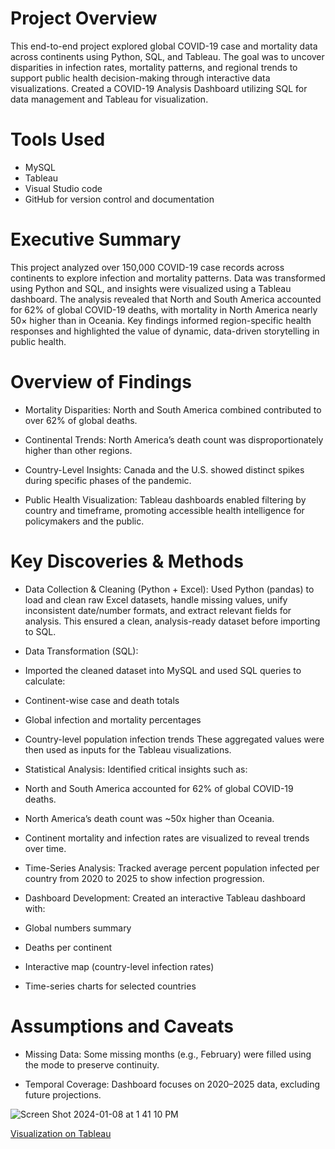 # Project Overview
This end-to-end project explored global COVID-19 case and mortality data across continents using Python, SQL, and Tableau. The goal was to uncover disparities in infection rates, mortality patterns, and regional trends to support public health decision-making through interactive data visualizations.
Created a COVID-19 Analysis Dashboard utilizing SQL for data management and Tableau for visualization.

# Tools Used
-  MySQL
-  Tableau
-  Visual Studio code
-  GitHub for version control and documentation
  
# Executive Summary
This project analyzed over 150,000 COVID-19 case records across continents to explore infection and mortality patterns. Data was transformed using Python and SQL, and insights were visualized using a Tableau dashboard. The analysis revealed that North and South America accounted for 62% of global COVID-19 deaths, with mortality in North America nearly 50× higher than in Oceania. Key findings informed region-specific health responses and highlighted the value of dynamic, data-driven storytelling in public health.


# Overview of Findings
- Mortality Disparities: North and South America combined contributed to over 62% of global deaths.

- Continental Trends: North America’s death count was disproportionately higher than other regions.

- Country-Level Insights: Canada and the U.S. showed distinct spikes during specific phases of the pandemic.

- Public Health Visualization: Tableau dashboards enabled filtering by country and timeframe, promoting accessible health intelligence for policymakers and the public.

# Key Discoveries & Methods
-  Data Collection & Cleaning (Python + Excel):
Used Python (pandas) to load and clean raw Excel datasets, handle missing values, unify inconsistent date/number formats, and extract relevant fields for analysis. This ensured a clean, analysis-ready dataset before importing to SQL.

-  Data Transformation (SQL):
  -  Imported the cleaned dataset into MySQL and used SQL queries to calculate:

  -  Continent-wise case and death totals

  -  Global infection and mortality percentages

  -  Country-level population infection trends
These aggregated values were then used as inputs for the Tableau visualizations.

-  Statistical Analysis: Identified critical insights such as:

  -  North and South America accounted for 62% of global COVID-19 deaths.

  -  North America’s death count was ~50x higher than Oceania.

  -  Continent mortality and infection rates are visualized to reveal trends over time.

-  Time-Series Analysis: Tracked average percent population infected per country from 2020 to 2025 to show infection progression.

-  Dashboard Development: Created an interactive Tableau dashboard with:

  -  Global numbers summary

  -  Deaths per continent

  -  Interactive map (country-level infection rates)

  -  Time-series charts for selected countries

# Assumptions and Caveats
-  Missing Data: Some missing months (e.g., February) were filled using the mode to preserve continuity.

-  Temporal Coverage: Dashboard focuses on 2020–2025 data, excluding future projections.


![Screen Shot 2024-01-08 at 1 41 10 PM](https://github.com/anikareaza/Covid_19_Dashboard/assets/101680746/a4ceadbb-d02f-45b9-ae08-de8844b601cc)

[Visualization on Tableau](https://public.tableau.com/app/profile/anika.reza/viz/CovidDataAnalysis_16927800428170/Dashboard5)
